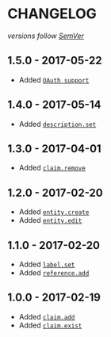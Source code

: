 # CHANGELOG
*versions follow [SemVer](http://semver.org)*

## 1.5.0 - 2017-05-22
* Added [`OAuth support`](https://github.com/maxlath/wikidata-edit/blob/master/docs/how_to.md#config)

## 1.4.0 - 2017-05-14
* Added [`description.set`](https://github.com/maxlath/wikidata-edit/blob/master/docs/how_to.md#set-description)

## 1.3.0 - 2017-04-01
* Added [`claim.remove`](https://github.com/maxlath/wikidata-edit/blob/master/docs/how_to.md#remove-claim)

## 1.2.0 - 2017-02-20
* Added [`entity.create`](https://github.com/maxlath/wikidata-edit/blob/master/docs/how_to.md#set-label)
* Added [`entity.edit`](https://github.com/maxlath/wikidata-edit/blob/master/docs/how_to.md#set-label)

## 1.1.0 - 2017-02-20
* Added [`label.set`](https://github.com/maxlath/wikidata-edit/blob/master/docs/how_to.md#set-label)
* Added [`reference.add`](https://github.com/maxlath/wikidata-edit/blob/master/docs/how_to.md#add-reference)

## 1.0.0 - 2017-02-19
* Added [`claim.add`](https://github.com/maxlath/wikidata-edit/blob/master/docs/how_to.md#add-claim)
* Added [`claim.exist`](https://github.com/maxlath/wikidata-edit/blob/master/docs/how_to.md#check-if-claim-exists)
